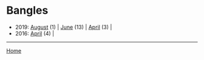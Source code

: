 # Bangles

  * 2019: 
      [August](./bangles-2019-08.md) (1) | 
      [June](./bangles-2019-06.md) (13) | 
      [April](./bangles-2019-04.md) (3) | 
  * 2016: 
      [April](./bangles-2016-04.md) (4) | 

----

[Home](../)
